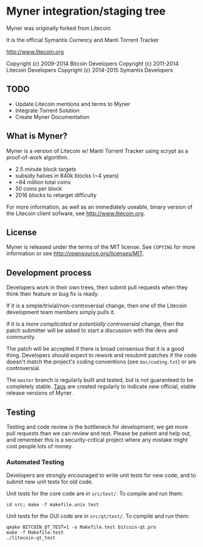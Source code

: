 Myner integration/staging tree
================================

Myner was originally forked from Litecoin

It is the official Symantis Currency and Manti Torrent Tracker

http://www.litecoin.org

Copyright (c) 2009-2014 Bitcoin Developers
Copyright (c) 2011-2014 Litecoin Developers
Copyright (c) 2014-2015 Symantis Developers

TODO
----------------

 - Update Litecoin mentions and terms to Myner
 - Integrate Torrent Solution
 - Create Myner Documentation

What is Myner?
----------------

Myner is a version of Litecoin w/ Manti Torrent Tracker using scrypt as a proof-of-work algorithm.
 - 2.5 minute block targets
 - subsidy halves in 840k blocks (~4 years)
 - ~84 million total coins
 - 50 coins per block
 - 2016 blocks to retarget difficulty


For more information, as well as an immediately useable, binary version of
the Litecoin client sofware, see http://www.litecoin.org.

License
-------

Myner is released under the terms of the MIT license. See `COPYING` for more
information or see http://opensource.org/licenses/MIT.

Development process
-------------------

Developers work in their own trees, then submit pull requests when they think
their feature or bug fix is ready.

If it is a simple/trivial/non-controversial change, then one of the Litecoin
development team members simply pulls it.

If it is a *more complicated or potentially controversial* change, then the patch
submitter will be asked to start a discussion with the devs and community.

The patch will be accepted if there is broad consensus that it is a good thing.
Developers should expect to rework and resubmit patches if the code doesn't
match the project's coding conventions (see `doc/coding.txt`) or are
controversial.

The `master` branch is regularly built and tested, but is not guaranteed to be
completely stable. [Tags](https://github.com/Symantis/Myner/tags) are created
regularly to indicate new official, stable release versions of Myner.

Testing
-------

Testing and code review is the bottleneck for development; we get more pull
requests than we can review and test. Please be patient and help out, and
remember this is a security-critical project where any mistake might cost people
lots of money.

### Automated Testing

Developers are strongly encouraged to write unit tests for new code, and to
submit new unit tests for old code.

Unit tests for the core code are in `src/test/`. To compile and run them:

    cd src; make -f makefile.unix test

Unit tests for the GUI code are in `src/qt/test/`. To compile and run them:

    qmake BITCOIN_QT_TEST=1 -o Makefile.test bitcoin-qt.pro
    make -f Makefile.test
    ./litecoin-qt_test


